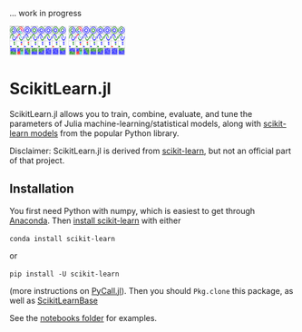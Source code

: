 ... work in progress

<img src="docs/example_images/Clustering_Comparison.png" alt="Some image" width="100">
<img src="docs/example_images/Clustering_Comparison.png" alt="Another image" width="100">

# ScikitLearn.jl

ScikitLearn.jl allows you to train, combine, evaluate, and tune the parameters
of Julia machine-learning/statistical models, along with [scikit-learn
models](http://scikit-learn.org/stable/modules/classes.html) from the popular
Python library.

Disclaimer: ScikitLearn.jl is derived from
[scikit-learn](http://scikit-learn.org/stable/), but not an official part of
that project.

## Installation

You first need Python with numpy, which is easiest to get through
[Anaconda](https://www.continuum.io/downloads). Then [install
scikit-learn](http://scikit-learn.org/stable/install.html) with either

`conda install scikit-learn`

or 

`pip install -U scikit-learn`

(more instructions on [PyCall.jl](https://github.com/stevengj/PyCall.jl#installation)). Then you should `Pkg.clone` this package, as well as [ScikitLearnBase](https://github.com/cstjean/ScikitLearnBase.jl)

See the [notebooks folder](notebooks/) for examples.


